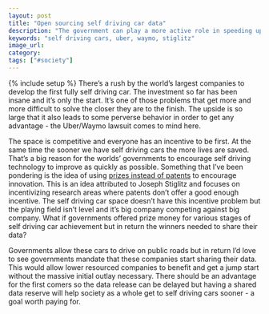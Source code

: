 ```yaml
---
layout: post
title: "Open sourcing self driving car data"
description: "The government can play a more active role in speeding up the development of self driving cars by offering prizes for different stages of achievement and mandating data sharing."
keywords: "self driving cars, uber, waymo, stiglitz"
image_url:
category:
tags: ["#society"]
---
```

{% include setup %}
There’s a rush by the world’s largest companies to develop the first fully self driving car. The investment so far has been insane and it’s only the start. It’s one of those problems that get more and more difficult to solve the closer they are to the finish. The upside is so large that it also leads to some perverse behavior in order to get any advantage - the Uber/Waymo lawsuit comes to mind here.

The space is competitive and everyone has an incentive to be first. At the same time the sooner we have self driving cars the more lives are saved. That’s a big reason for the worlds’ governments to encourage self driving technology to improve as quickly as possible. Something that I’ve been pondering is the idea of using [prizes instead of patents](https://en.wikipedia.org/wiki/Prizes_as_an_alternative_to_patents) to encourage innovation. This is an idea attributed to Joseph Stiglitz and focuses on incentivizing research areas where patents don’t offer a good enough incentive. The self driving car space doesn’t have this incentive problem but the playing field isn’t level and it’s big company competing against big company. What if governments offered prize money for various stages of self driving car achievement but in return the winners needed to share their data?

Governments allow these cars to drive on public roads but in return I’d love to see governments mandate that these companies start sharing their data. This would allow lower resourced companies to benefit and get a jump start without the massive initial outlay necessary. There should be an advantage for the first comers so the data release can be delayed but having a shared data reserve will help society as a whole get to self driving cars sooner - a goal worth paying for.
